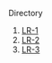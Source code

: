 Directory
1. [LR-1](Lab-Report-1.html)
2. [LR-2](Lab-Report-2.html)
3. [LR-3](lab-report-3-week-6.html)